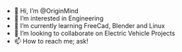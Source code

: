 - 👋 Hi, I’m @OriginMind
- 👀 I’m interested in Engineering 
- 🌱 I’m currently learning FreeCad, Blender and Linux
- 💞️ I’m looking to collaborate on Electric Vehicle Projects
- 📫 How to reach me; ask!

<!---
OriginMind/OriginMind is a ✨ special ✨ repository because its `README.md` (this file) appears on your GitHub profile.
You can click the Preview link to take a look at your changes.
--->
